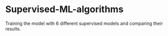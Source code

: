 # Supervised-ML-algorithms
Training the model with 6 different supervised models and comparing their results.
